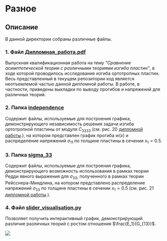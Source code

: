 # Разное

## Описание
В данной директории собраны различные файлы.

### 1. Файл [Дипломная_работа.pdf](Дипломная_работа.pdf)

Выпускная квалификационная работа на тему *"Сравнение асимптотической теории с различными теориями изгиба пластин"*, в 
ходе которой проводилось исследование изгиба ортотропных пластин. Весь представленный в текущем репозитории код является 
неотъемлемой частью данной дипломной работы. В работе, в частности, приведены выкладки по выводу прогибов и
напряжений для различных теорий.

### 2. Папка [independence](independence)

Содержит файлы, используемые для построения графика, демонстрирующего независимость решения задачи 
изгиба ортотропной пластины от модуля $C_{3333}$ (см. рис. 20 [дипломной работы](others/Дипломная_работа.pdf).), 
на котором представлен график прогиба $w(x)$ и распределение  напряжений $\sigma_{11}$  по толщине пластины в сечении
$x_1 = 0.5$.

### 3. Папка [sigma_33](sigma_33)

Содержит файлы, используемые для построения графика, демонстрирующего возможность использования
в рамках теории Редди явного выражения для $\sigma_{33}$, полученного в рамках теории Рейсснера-Миндлина,
на котором представлено распределение напряжений $\sigma_{33}$ по толщине пластины в сечении $x_1 = 0.5$
(см. рис. 21 [дипломной работы](others/Дипломная_работа.pdf).).

### 4. Файл [slider_visualisation.py](slider_visualisation.py)

Позволяет получить интерактивный график, демонстрирующий различие различных теорий с ростом отношения
$\frac{E_1}{G_{13}}$.

<img src="https://github.com/mrdhnv/Images/blob/main/Others/Plate_bending.gif">

